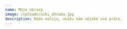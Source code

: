 ```yaml
---
name: Moje obrazy
image: /uploads/niki_ohrada.jpg
description: Ráda maluju, ukážu Vám nějaké své práce.
---
```

